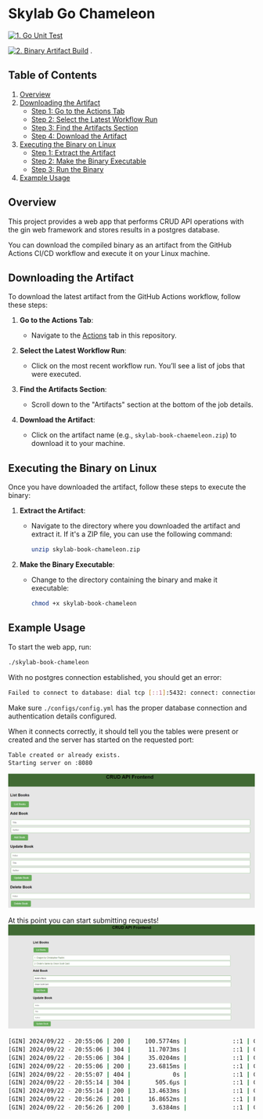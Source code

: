 # Skylab Go Chameleon

[![1. Go Unit Test](https://github.com/SkylarHoughtonGithub/go-chameleon/actions/workflows/unit_test.yml/badge.svg)](https://github.com/SkylarHoughtonGithub/go-chameleon/actions/workflows/unit_test.yml)

[![2. Binary Artifact Build](https://github.com/SkylarHoughtonGithub/go-chameleon/actions/workflows/build_exe.yml/badge.svg)](https://github.com/SkylarHoughtonGithub/go-chameleon/actions/workflows/build_exe.yml)
.
## Table of Contents
1. [Overview](#overview)
2. [Downloading the Artifact](#downloading-the-artifact)
   - [Step 1: Go to the Actions Tab](#step-1-go-to-the-actions-tab)
   - [Step 2: Select the Latest Workflow Run](#step-2-select-the-latest-workflow-run)
   - [Step 3: Find the Artifacts Section](#step-3-find-the-artifacts-section)
   - [Step 4: Download the Artifact](#step-4-download-the-artifact)
3. [Executing the Binary on Linux](#executing-the-binary-on-linux)
   - [Step 1: Extract the Artifact](#step-1-extract-the-artifact)
   - [Step 2: Make the Binary Executable](#step-2-make-the-binary-executable)
   - [Step 3: Run the Binary](#step-3-run-the-binary)
4. [Example Usage](#example-usage)


## Overview

This project provides a web app that performs CRUD API operations with the gin web framework and stores results in a postgres database. 
 
You can download the compiled binary as an artifact from the GitHub Actions CI/CD workflow and execute it on your Linux machine.

## Downloading the Artifact

To download the latest artifact from the GitHub Actions workflow, follow these steps:

1. **Go to the Actions Tab**:
   - Navigate to the [Actions](https://github.com/SkylarHoughtonGithub/go-chameleon/actions) tab in this repository.

2. **Select the Latest Workflow Run**:
   - Click on the most recent workflow run. You’ll see a list of jobs that were executed.

3. **Find the Artifacts Section**:
   - Scroll down to the "Artifacts" section at the bottom of the job details.

4. **Download the Artifact**:
   - Click on the artifact name (e.g., `skylab-book-chaemeleon.zip`) to download it to your machine.

## Executing the Binary on Linux

Once you have downloaded the artifact, follow these steps to execute the binary:

1. **Extract the Artifact**:
   - Navigate to the directory where you downloaded the artifact and extract it. If it's a ZIP file, you can use the following command:
     ```bash
     unzip skylab-book-chameleon.zip
     ```

2. **Make the Binary Executable**:
   - Change to the directory containing the binary and make it executable:
     ```bash
     chmod +x skylab-book-chameleon
     ```

## Example Usage

To start the web app, run:
```bash
./skylab-book-chameleon
```

With no postgres connection established, you should get an error: 
```bash
Failed to connect to database: dial tcp [::1]:5432: connect: connection refused
```

Make sure `./configs/config.yml` has the proper database connection and authentication details configured.

When it connects correctly, it should tell you the tables were present or created and the server has started on the requested port: 
```bash
Table created or already exists.
Starting server on :8080
```
![Server Started](images/server_started.png)


At this point you can start submitting requests!
![Added Entries](images/entries_added.png)
```bash
[GIN] 2024/09/22 - 20:55:06 | 200 |    100.5774ms |             ::1 | GET      "/static/"
[GIN] 2024/09/22 - 20:55:06 | 304 |     11.7073ms |             ::1 | GET      "/static/styles.css"
[GIN] 2024/09/22 - 20:55:06 | 304 |     35.0204ms |             ::1 | GET      "/static/books.js"
[GIN] 2024/09/22 - 20:55:06 | 200 |     23.6815ms |             ::1 | GET      "/api/books"
[GIN] 2024/09/22 - 20:55:07 | 404 |            0s |             ::1 | GET      "/favicon.ico"
[GIN] 2024/09/22 - 20:55:14 | 304 |       505.6µs |             ::1 | GET      "/static/"
[GIN] 2024/09/22 - 20:55:14 | 200 |     13.4633ms |             ::1 | GET      "/api/books"
[GIN] 2024/09/22 - 20:56:26 | 201 |     16.8652ms |             ::1 | POST     "/api/books"
[GIN] 2024/09/22 - 20:56:26 | 200 |      3.6384ms |             ::1 | GET      "/api/books"
```